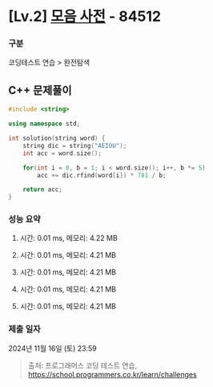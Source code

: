 # [Lv.2] [모음 사전](https://school.programmers.co.kr/learn/courses/30/lessons/84512?language=cpp) - 84512 

### 구분

코딩테스트 연습 > 완전탐색

## C++ 문제풀이

```cpp
#include <string>

using namespace std;

int solution(string word) {
    string dic = string("AEIOU");
    int acc = word.size();

    for(int i = 0, b = 1; i < word.size(); i++, b *= 5)
        acc += dic.rfind(word[i]) * 781 / b;

    return acc;
}
```

### 성능 요약

1. 시간: 0.01 ms, 메모리: 4.22 MB

2. 시간: 0.01 ms, 메모리: 4.21 MB
3. 시간: 0.01 ms, 메모리: 4.21 MB
4. 시간: 0.01 ms, 메모리: 4.21 MB
5. 시간: 0.01 ms, 메모리: 4.21 MB

### 제출 일자

2024년 11월 16일 (토) 23:59

> 출처: 프로그래머스 코딩 테스트 연습, https://school.programmers.co.kr/learn/challenges